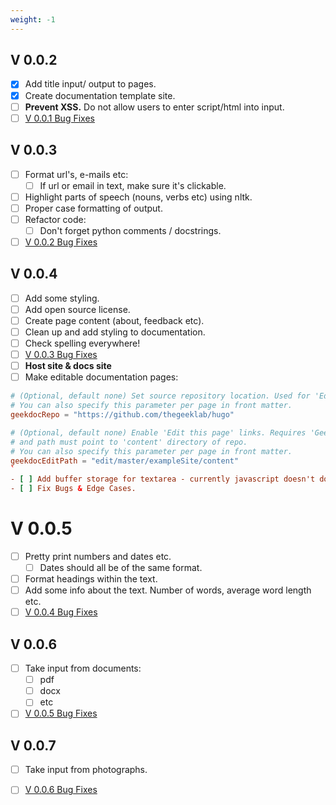 ```yaml
---
weight: -1 
---
```


## V 0.0.2

- [X] Add title input/ output to pages.
- [X] Create documentation template site.
- [ ] **Prevent XSS.** Do not allow users to enter script/html into input.
- [ ] [V 0.0.1 Bug Fixes](../../Developer/bugs_and_edge_cases/#v-001)

## V 0.0.3

- [ ] Format url's, e-mails etc:
  - [ ] If url or email in text, make sure it's clickable.
- [ ] Highlight parts of speech (nouns, verbs etc) using nltk.
- [ ] Proper case formatting of output.
- [ ] Refactor code:
  - [ ] Don't forget python comments / docstrings.
- [ ] [V 0.0.2 Bug Fixes](../../Developer/bugs_and_edge_cases/#v-002)

## V 0.0.4

- [ ] Add some styling.
- [ ] Add open source license.
- [ ] Create page content (about, feedback etc).
- [ ] Clean up and add styling to documentation.
- [ ] Check spelling everywhere!
- [ ] [V 0.0.3 Bug Fixes](../../Developer/bugs_and_edge_cases/#v-003)
- [ ] **Host site & docs site**
- [ ] Make editable documentation pages:

```toml
# (Optional, default none) Set source repository location. Used for 'Edit this page' links.
# You can also specify this parameter per page in front matter.
geekdocRepo = "https://github.com/thegeeklab/hugo"

# (Optional, default none) Enable 'Edit this page' links. Requires 'GeekdocRepo' param
# and path must point to 'content' directory of repo.
# You can also specify this parameter per page in front matter.
geekdocEditPath = "edit/master/exampleSite/content"
`
- [ ] Add buffer storage for textarea - currently javascript doesn't do anything.
- [ ] Fix Bugs & Edge Cases.
```

# V 0.0.5

- [ ] Pretty print numbers and dates etc.
  - [ ] Dates should all be of the same format.
- [ ] Format headings within the text.
- [ ] Add some info about the text. Number of words, average word length etc.
- [ ] [V 0.0.4 Bug Fixes](../../Developer/bugs_and_edge_cases/#v-004)

## V 0.0.6

- [ ] Take input from documents:
  - [ ] pdf
  - [ ] docx
  - [ ] etc
- [ ] [V 0.0.5 Bug Fixes](../../Developer/bugs_and_edge_cases/#v-005)

## V 0.0.7

- [ ] Take input from photographs.
- [ ] [V 0.0.6 Bug Fixes](../../Developer/bugs_and_edge_cases/#v-006)


